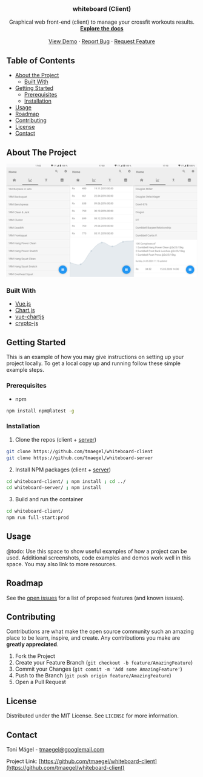 <!-- PROJECT LOGO -->
<br />
<p align="center">
  <h3 align="center">whiteboard (Client)</h3>
  <p align="center">
    Graphical web front-end (client) to manage your crossfit workouts results.
    <br />
    <a href="https://github.com/tmaegel/whiteboard-client"><strong>Explore the docs</strong></a>
    <br />
    <br />
    <a href="https://github.com/tmaegel/whiteboard-client">View Demo</a>
    ·
    <a href="https://github.com/tmaegel/whiteboard-client/issues">Report Bug</a>
    ·
    <a href="https://github.com/tmaegel/whiteboard-client/issues">Request Feature</a>
  </p>
</p>

<!-- TABLE OF CONTENTS -->
## Table of Contents

* [About the Project](#about-the-project)
  * [Built With](#built-with)
* [Getting Started](#getting-started)
  * [Prerequisites](#prerequisites)
  * [Installation](#installation)
* [Usage](#usage)
* [Roadmap](#roadmap)
* [Contributing](#contributing)
* [License](#license)
* [Contact](#contact)

<!-- ABOUT THE PROJECT -->
## About The Project

[![whiteboard-client][product-screenshot]](https://github.com/tmaegel/whiteboard-client)

### Built With

* [Vue.js](https://vuejs.org/)
* [Chart.js](https://www.chartjs.org/)
* [vue-chartjs](https://vue-chartjs.org/)
* [crypto-js](https://github.com/brix/crypto-js)

<!-- GETTING STARTED -->
## Getting Started

This is an example of how you may give instructions on setting up your project locally. To get a local copy up and running follow these simple example steps.

### Prerequisites

* npm
```sh
npm install npm@latest -g
```

### Installation

1. Clone the repos (client + [server](https://github.com/tmaegel/whiteboard-server))
```sh
git clone https://github.com/tmaegel/whiteboard-client
git clone https://github.com/tmaegel/whiteboard-server
```
2. Install NPM packages (client + [server](https://github.com/tmaegel/whiteboard-server))
```sh
cd whiteboard-client/ ; npm install ; cd ../
cd whiteboard-server/ ; npm install
```
3. Build and run the container
```sh
cd whiteboard-client/
npm run full-start:prod
```

<!-- USAGE EXAMPLES -->
## Usage

@todo: Use this space to show useful examples of how a project can be used. Additional screenshots, code examples and demos work well in this space. You may also link to more resources.

<!-- ROADMAP -->
## Roadmap

See the [open issues](https://github.com/tmaegel/whiteboard-client/issues) for a list of proposed features (and known issues).

<!-- CONTRIBUTING -->
## Contributing

Contributions are what make the open source community such an amazing place to be learn, inspire, and create. Any contributions you make are **greatly appreciated**.

1. Fork the Project
2. Create your Feature Branch (`git checkout -b feature/AmazingFeature`)
3. Commit your Changes (`git commit -m 'Add some AmazingFeature'`)
4. Push to the Branch (`git push origin feature/AmazingFeature`)
5. Open a Pull Request

<!-- LICENSE -->
## License

Distributed under the MIT License. See `LICENSE` for more information.

<!-- CONTACT -->
## Contact

Toni Mägel - tmaegel@googlemail.com

Project Link: [https://github.com/tmaegel/whiteboard-client](https://github.com/tmaegel/whiteboard-client)

<!-- MARKDOWN LINKS & IMAGES -->
[product-screenshot]: screenshots-whiteboard-client.png

